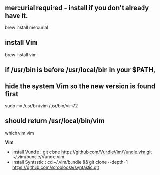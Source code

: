 ## mercurial required - install if you don't already have it.
 brew install mercurial

## install Vim
 brew install vim

## if /usr/bin is before /usr/local/bin in your $PATH,
## hide the system Vim so the new version is found first
 sudo mv /usr/bin/vim /usr/bin/vim72

## should return /usr/local/bin/vim
 which vim vim


**Vim**
- install Vundle                   : git clone https://github.com/VundleVim/Vundle.vim.git ~/.vim/bundle/Vundle.vim
- install Syntastic                : cd ~/.vim/bundle && git clone --depth=1 https://github.com/scrooloose/syntastic.git

